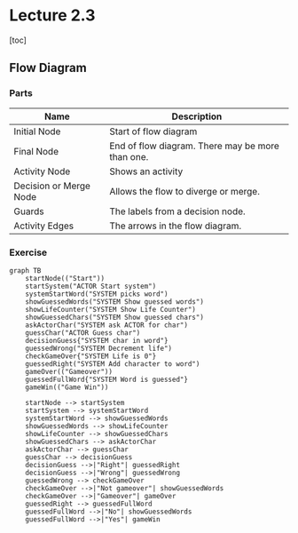 # Lecture 2.3

[toc]

## Flow Diagram

### Parts

| Name                   | Description                                      |
| ---------------------- | ------------------------------------------------ |
| Initial Node           | Start of flow diagram                            |
| Final Node             | End of flow diagram. There may be more than one. |
| Activity Node          | Shows an activity                                |
| Decision or Merge Node | Allows the flow to diverge or merge.             |
| Guards                 | The labels from a decision node.                 |
| Activity Edges         | The arrows in the flow diagram.                  |

### Exercise

```mermaid
graph TB
	startNode(("Start"))
	startSystem("ACTOR Start system")
	systemStartWord("SYSTEM picks word")
	showGuessedWords("SYSTEM Show guessed words")
	showLifeCounter("SYSTEM Show Life Counter")
	showGuessedChars("SYSTEM Show guessed chars")
	askActorChar("SYSTEM ask ACTOR for char")
	guessChar("ACTOR Guess char")
	decisionGuess{"SYSTEM char in word"}
	guessedWrong("SYSTEM Decrement life")
	checkGameOver{"SYSTEM Life is 0"}
	guessedRight("SYSTEM Add character to word")
	gameOver(("Gameover"))
	guessedFullWord{"SYSTEM Word is guessed"}
	gameWin(("Game Win"))
	
	startNode --> startSystem
	startSystem --> systemStartWord
	systemStartWord --> showGuessedWords
	showGuessedWords --> showLifeCounter
	showLifeCounter --> showGuessedChars
	showGuessedChars --> askActorChar
	askActorChar --> guessChar
	guessChar --> decisionGuess
	decisionGuess -->|"Right"| guessedRight
	decisionGuess -->|"Wrong"| guessedWrong
	guessedWrong --> checkGameOver
	checkGameOver -->|"Not gameover"| showGuessedWords
	checkGameOver -->|"Gameover"| gameOver
	guessedRight --> guessedFullWord
	guessedFullWord -->|"No"| showGuessedWords
	guessedFullWord -->|"Yes"| gameWin
```

